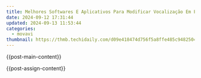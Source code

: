 ```yaml
---
title: Melhores Softwares E Aplicativos Para Modificar Vocalização Em Filmes - Guia Detalhado Com Nota Classificada
date: 2024-09-12 17:31:44
updated: 2024-09-13 11:53:44
categories:
  - movavi
thumbnail: https://thmb.techidaily.com/d09e418474d756f5a8ffe485c9482504fd4de6868009955288d3f3888a8492e7.jpg
---
```


{{post-main-content}}

<ins class="adsbygoogle"
     style="display:block"
     data-ad-format="autorelaxed"
     data-ad-client="ca-pub-7571918770474297"
     data-ad-slot="1223367746"></ins>

{{post-assign-content}}

<ins class="adsbygoogle"
     style="display:block"
     data-ad-client="ca-pub-7571918770474297"
     data-ad-slot="8358498916"
     data-ad-format="auto"
     data-full-width-responsive="true"></ins>
